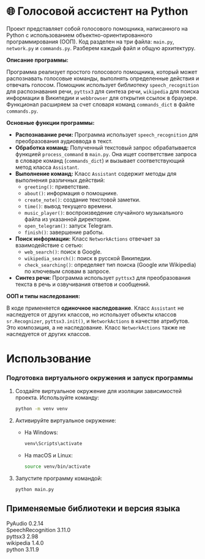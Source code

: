 # 🌐 Голосовой ассистент на Python
Проект представляет собой голосового помощника, написанного на Python с использованием объектно-ориентированного программирования (ООП).  Код разделен на три файла: `main.py`, `network.py` и `commands.py`.  Разберем каждый файл и общую архитектуру.

**Описание программы:**

Программа реализует простого голосового помощника, который может распознавать голосовые команды, выполнять определенные действия и отвечать голосом.  Помощник использует библиотеку `speech_recognition` для распознавания речи, `pyttsx3` для синтеза речи, `wikipedia` для поиска информации в Википедии и `webbrowser` для открытия ссылок в браузере.  Функционал расширяем за счет словаря команд `commands_dict` в файле `commands.py`.

**Основные функции программы:**

* **Распознавание речи:**  Программа использует `speech_recognition` для преобразования аудиоввода в текст.
* **Обработка команд:**  Полученный текстовый запрос обрабатывается функцией `process_command` в `main.py`.  Она ищет соответствие запроса в словаре команд (`commands_dict`) и вызывает соответствующий метод класса `Assistant`.
* **Выполнение команд:** Класс `Assistant` содержит методы для выполнения различных действий:
    * `greeting()`: приветствие.
    * `about()`: информация о помощнике.
    * `create_note()`: создание текстовой заметки.
    * `time()`: вывод текущего времени.
    * `music_player()`: воспроизведение случайного музыкального файла из указанной директории.
    * `open_telegram()`: запуск Telegram.
    * `finish()`: завершение работы.
* **Поиск информации:** Класс `NetworkActions` отвечает за взаимодействие с сетью:
    * `web_search()`: поиск в Google.
    * `wikipedia_search()`: поиск в русской Википедии.
    * `check_searching()`: определяет тип поиска (Google или Wikipedia) по ключевым словам в запросе.
* **Синтез речи:**  Программа использует `pyttsx3` для преобразования текста в речь и озвучивания ответов и сообщений.


**ООП и типы наследования:**

В коде применяется **одиночное наследование**.  Класс `Assistant` не наследуется от других классов, но использует объекты классов `sr.Recognizer`, `pyttsx3.init()`, и `NetworkActions` в качестве атрибутов.  Это композиция, а не наследование.  Класс `NetworkActions` также не наследуется от других классов.
# Использование
### Подготовка виртуального окружения и запуск программы

1. Создайте виртуальное окружение для изоляции зависимостей проекта. 
   Используйте команду:
   ```bash
   python -m venv venv
   ```

2. Активируйте виртуальное окружение:
   - На Windows:
     ```bash
     venv\Scripts\activate
     ```
   - На macOS и Linux:
     ```bash
     source venv/bin/activate
     ```
3. Запустите программу командой:
   ```bash
   python main.py
   ```
## Применяемые библиотеки и версия языка <br />
PyAudio 0.2.14 <br />
SpeechRecognition 3.11.0 <br />
pyttsx3 2.98 <br />
wikipedia 1.4.0 <br />
python 3.11.9 <br />
